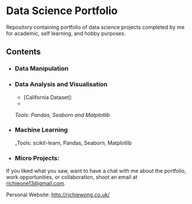 # Data Science Portfolio
Repository containing portfolio of data science projects completed by me for academic, self learning, and hobby purposes.

## Contents

- ### Data Manipulation

- ### Data Analysis and Visualisation

    - [California Dataset]: 
    -

	_Tools: Pandas, Seaborn and Matplotlib_


- ### Machine Learning

	_Tools: scikit-learn, Pandas, Seaborn, Matplotlib 
  
- ### Micro Projects: 


If you liked what you saw, want to have a chat with me about the portfolio, work opportunities, or collaboration, shoot an email at richieone13@gmail.com. 

Personal Website: http://richiewong.co.uk/
